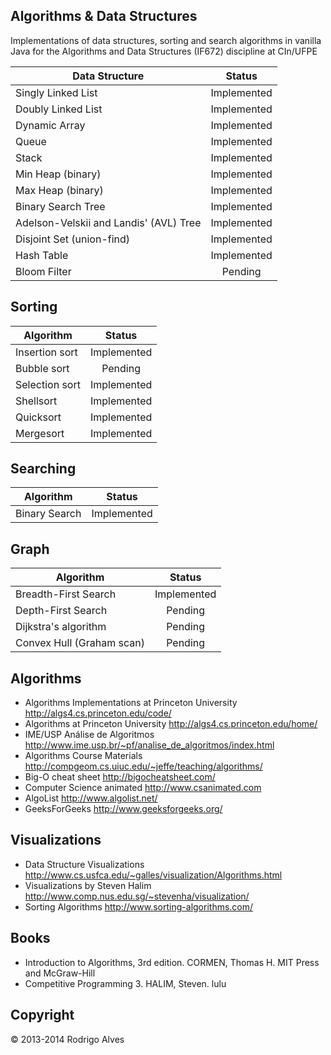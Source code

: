 ## Algorithms & Data Structures

Implementations of data structures, sorting and search algorithms in vanilla Java for the
Algorithms and Data Structures (IF672) discipline at CIn/UFPE

| Data Structure                                                | Status           |
| ------------------------------------------------------------- |:----------------:|
| Singly Linked List                                            | Implemented      |
| Doubly Linked List                                            | Implemented      |
| Dynamic Array                                                 | Implemented      |
| Queue                                                         | Implemented      |
| Stack                                                         | Implemented      |
| Min Heap (binary)                                             | Implemented      |
| Max Heap (binary)                                             | Implemented      |
| Binary Search Tree                                            | Implemented      |
| Adelson-Velskii and Landis' (AVL) Tree                        | Implemented      |
| Disjoint Set (union-find)                                     | Implemented      |
| Hash Table                                                    | Implemented      |
| Bloom Filter                                                  | Pending          |

## Sorting

| Algorithm                      | Status           |
| ------------------------------ |:----------------:|
| Insertion sort                 | Implemented      |
| Bubble sort                    | Pending          |
| Selection sort                 | Implemented      |
| Shellsort                      | Implemented      |
| Quicksort                      | Implemented      |
| Mergesort                      | Implemented      |

## Searching

| Algorithm                      | Status           |
| ------------------------------ |:----------------:|
| Binary Search                  | Implemented      |

## Graph

| Algorithm                           | Status           |
| ----------------------------------- |:----------------:|
| Breadth-First Search                | Implemented      |
| Depth-First Search                  | Pending          |
| Dijkstra's algorithm                | Pending          |
| Convex Hull (Graham scan)           | Pending          |

## Algorithms

* Algorithms Implementations at Princeton University http://algs4.cs.princeton.edu/code/
* Algorithms at Princeton University http://algs4.cs.princeton.edu/home/
* IME/USP Análise de Algoritmos http://www.ime.usp.br/~pf/analise_de_algoritmos/index.html
* Algorithms Course Materials http://compgeom.cs.uiuc.edu/~jeffe/teaching/algorithms/
* Big-O cheat sheet http://bigocheatsheet.com/
* Computer Science animated http://www.csanimated.com
* AlgoList http://www.algolist.net/
* GeeksForGeeks http://www.geeksforgeeks.org/

## Visualizations

* Data Structure Visualizations http://www.cs.usfca.edu/~galles/visualization/Algorithms.html
* Visualizations by Steven Halim http://www.comp.nus.edu.sg/~stevenha/visualization/
* Sorting Algorithms http://www.sorting-algorithms.com/

## Books

* Introduction to Algorithms, 3rd edition. CORMEN, Thomas H. MIT Press and McGraw-Hill
* Competitive Programming 3. HALIM, Steven. lulu

## Copyright

© 2013-2014 Rodrigo Alves